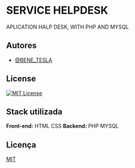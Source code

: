 
# SERVICE HELPDESK
APLICATION HALP DESK, WITH PHP AND MYSQL
## Autores

- [@BENE_TESLA](https://github.com/benetesla)


## License


[![MIT License](https://img.shields.io/badge/License-MIT-green.svg)](https://choosealicense.com/licenses/mit/)


## Stack utilizada

**Front-end:** HTML CSS
**Backend:** PHP MYSQL

## Licença

[MIT](https://choosealicense.com/licenses/mit/)

